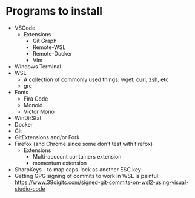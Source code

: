 # Programs to install

* VSCode
  * Extensions
    * Git Graph
    * Remote-WSL
    * Remote-Docker
    * Vim
* Windows Terminal
* WSL
  * A collection of commonly used things: wget, curl, zsh, etc
  * grc
* Fonts
  * Fira Code
  * Monoid
  * Victor Mono
* WinDirStat
* Docker
* Git
* GitExtensions and/or Fork
* Firefox (and Chrome since some don't test with firefox)
  * Extensions 
    * Multi-account containers extension
    * momentum extension
* SharpKeys - to map caps-lock as another ESC key
* Getting GPG signing of commits to work in WSL is painful: https://www.39digits.com/signed-git-commits-on-wsl2-using-visual-studio-code
